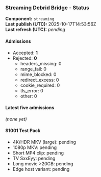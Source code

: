 ﻿### Streaming Debrid Bridge - Status

**Component:** `streaming`  
**Last publish (UTC):** 2025-10-17T14:53:56Z  
**Last refresh (UTC):** _pending_

#### Admissions
- Accepted: **1**
- Rejected: **0**
  - headers_missing: 0
  - range_fail: 0
  - mime_blocked: 0
  - redirect_excess: 0
  - cookie_required: 0
  - tls_error: 0
  - other: 0

#### Latest five admissions
_(none yet)_

#### S1001 Test Pack
- 4K/HDR MKV (large): pending  
- 1080p MKV: pending  
- Short MP4 clip: pending  
- TV SxxEyy: pending  
- Long movie >20GB: pending  
- Edge host variant: pending